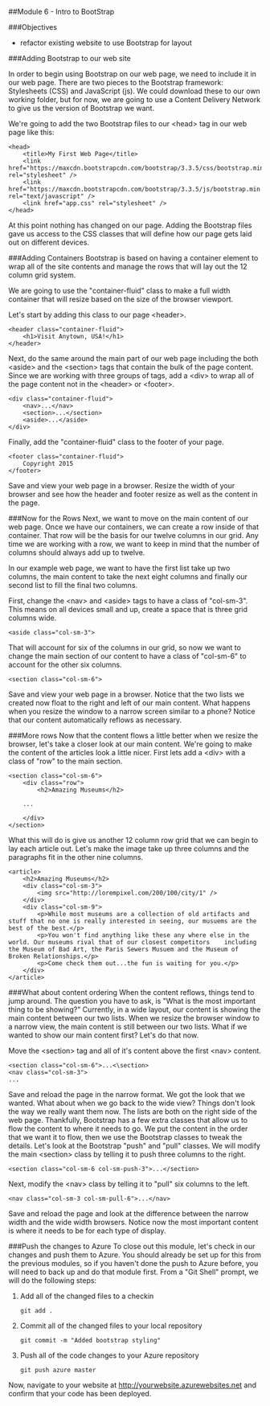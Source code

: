 ﻿##Module 6 - Intro to BootStrap

###Objectives
 - refactor existing website to use Bootstrap for layout

###Adding Bootstrap to our web site

In order to begin using Bootstrap on our web page, we need to include it in our web page. There are two pieces to the Bootstrap framework: Stylesheets (CSS) and JavaScript (js). We could download these to our own working folder, but for now, we are going to use a Content Delivery Network to give us the version of Bootstrap we want.

We're going to add the two Bootstrap files to our \<head> tag in our web page like this:

````
<head>
	<title>My First Web Page</title>
	<link href="https://maxcdn.bootstrapcdn.com/bootstrap/3.3.5/css/bootstrap.min.css" rel="stylesheet" />
	<link href="https://maxcdn.bootstrapcdn.com/bootstrap/3.3.5/js/bootstrap.min.jss" rel="text/javascript" />
	<link href="app.css" rel="stylesheet" />
</head>

````

At this point nothing has changed on our page. Adding the Bootstrap files gave us access to the CSS classes that will define how our page gets laid out on different devices.

###Adding Containers
Bootstrap is based on having a container element to wrap all of the site contents and manage the rows that will lay out the 12 column grid system.

We are going to use the "container-fluid" class to make a full width container that will resize based on the size of the browser viewport.

Let's start by adding this class to our page \<header>.

````
<header class="container-fluid">
	<h1>Visit Anytown, USA!</h1>
</header>
````

Next, do the same around the main part of our web page including the both \<aside> and the \<section> tags that contain the bulk of the page content. Since we are working with three groups of tags, add a \<div> to wrap all of the page content not in the \<header> or \<footer>.

````
<div class="container-fluid">
	<nav>...</nav>
	<section>...</section>
	<aside>...</aside>
</div>
````

Finally, add the "container-fluid" class to the footer of your page.

````
<footer class="container-fluid">
	Copyright 2015
</footer>
````

Save and view your web page in a browser. Resize the width of your browser and see how the header and footer resize as well as the content in the page.

###Now for the Rows
Next, we want to move on the main content of our web page. Once we have our containers, we can create a row inside of that container. That row will be the basis for our twelve columns in our grid. Any time we are working with a row, we want to keep in mind that the number of columns should always add up to twelve.

In our example web page, we want to have the first list take up two columns, the main content to take the next eight columns and finally our second list to fill the final two columns.

First, change the \<nav> and \<aside> tags to have a class of "col-sm-3". This means on all devices small and up, create a space that is three grid columns wide.

````
<aside class="col-sm-3">
````
That will account for six of the columns in our grid, so now we want to change the main section of our content to have a class of "col-sm-6" to account for the other six columns.

````
<section class="col-sm-6">
````

Save and view your web page in a browser. Notice that the two lists we created now float to the right and left of our main content. What happens when you resize the window to a narrow screen similar to a phone? Notice that our content automatically reflows as necessary.

###More rows
Now that the content flows a little better when we resize the browser, let's take a closer look at our main content.
We're going to make the content of the articles look a little nicer. First lets add a \<div> with a class of "row" to the main section.

````
<section class="col-sm-6">
	<div class="row">
		<h2>Amazing Museums</h2>

	...

	</div>
</section>
````

What this will do is give us another 12 column row grid that we can begin to lay each article out. Let's make the image take up three columns and the paragraphs fit in the other nine columns.

````
<article>
	<h2>Amazing Museums</h2>
	<div class="col-sm-3">
		<img src="http://lorempixel.com/200/100/city/1" />
	</div>
	<div class="col-sm-9">
		<p>While most museums are a collection of old artifacts and stuff that no one is really interested in seeing, our musuems are the best of the best.</p>
		<p>You won't find anything like these any where else in the world. Our museums rival that of our closest competitors	including the Museum of Bad Art, the Paris Sewers Musuem and the Museum of Broken Relationships.</p>
		<p>Come check them out...the fun is waiting for you.</p>
	</div>
</article>

````

###What about content ordering
When the content reflows, things tend to jump around. The question you have to ask, is "What is the most important thing to be showing?" Currently, in a wide layout, our content is showing the main content between our two lists. When we resize the browser window to a narrow view, the main content is still between our two lists. What if we wanted to show our main content first? Let's do that now.

Move the \<section> tag and all of it's content above the first \<nav> content.

````
<section class="col-sm-6">...<\section>
<nav class="col-sm-3">
...
````

Save and reload the page in the narrow format. We got the look that we wanted. What about when we go back to the wide view? Things don't look the way we really want them now. The lists are both on the right side of the web page.
Thankfully, Bootstrap has a few extra classes that allow us to flow the content to where it needs to go. We put the content in the order that we want it to flow, then we use the Bootstrap classes to tweak the details. Let's look at the Bootstrap "push" and "pull" classes.
We will modify the main \<section> class by telling it to push three columns to the right.

````
<section class="col-sm-6 col-sm-push-3">...</section>
````

Next, modify the \<nav> class by telling it to "pull" six columns to the left.

````
<nav class="col-sm-3 col-sm-pull-6">...</nav>
````

Save and reload the page and look at the difference between the narrow width and the wide width browsers. Notice now the most important content is where it needs to be for each type of display.

###Push the changes to Azure
To close out this module, let's check in our changes and push them to Azure. You should already be set up for this from the previous modules, so if you haven't done the push to Azure before, you will need to back up and do that module first.
From a "Git Shell" prompt, we will do the following steps:

 1. Add all of the changed files to a checkin
	
	````
	git add .
	````
 2. Commit all of the changed files to your local repository

	````
	git commit -m "Added bootstrap styling"
	````
 3. Push all of the code changes to your Azure repository

	````
	git push azure master
	````

Now, navigate to your website at http://yourwebsite.azurewebsites.net and confirm that your code has been deployed.
